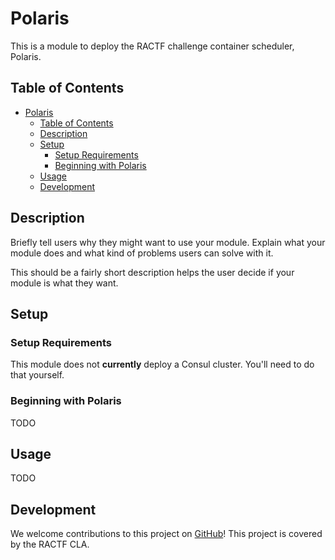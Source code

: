 # Polaris

This is a module to deploy the RACTF challenge container scheduler, Polaris.

## Table of Contents

- [Polaris](#polaris)
  - [Table of Contents](#table-of-contents)
  - [Description](#description)
  - [Setup](#setup)
    - [Setup Requirements](#setup-requirements)
    - [Beginning with Polaris](#beginning-with-polaris)
  - [Usage](#usage)
  - [Development](#development)

## Description

Briefly tell users why they might want to use your module. Explain what your
module does and what kind of problems users can solve with it.

This should be a fairly short description helps the user decide if your module
is what they want.

## Setup

### Setup Requirements

This module does not **currently** deploy a Consul cluster. You'll need to do
that yourself.

### Beginning with Polaris

TODO

## Usage

TODO

## Development

We welcome contributions to this project on
[GitHub](https://github.com/ractf/puppet-polaris)! This project is covered by
the RACTF CLA.
